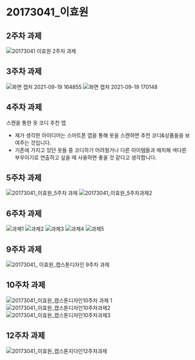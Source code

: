 # 20173041_이효원

## 2주차 과제

![20173041 이효원 2주차 과제](https://user-images.githubusercontent.com/90251359/133184749-74824d9f-5a56-40ca-8aaa-275ceacea2d4.png)

## 3주차 과제

![화면 캡처 2021-09-19 164855](https://user-images.githubusercontent.com/90251359/133928290-d4250072-dbc1-4047-9abf-4afbc49969b4.png)
![화면 캡처 2021-09-19 170148](https://user-images.githubusercontent.com/90251359/133928291-ea7d805d-3bb1-4b65-8646-5a1bc8b7f494.png)

## 4주차 과제 
스캔을 통한 옷 코디 추천 앱
- 제가 생각한 아이디어는 스마트폰 앱을 통해 옷을 스캔하면 추천 코디&상품들을 보여주는 것입니다.
- 기존에 가지고 있던 옷들 중 코디하기 어려웠거나 다른 아이템들과 매치해 색다른 부우이기로 연출하고 싶을 때 사용하면 좋을 것 같다고 생각합니다.

## 5주차 과제
![20173041_이효원_5주차 과제](https://user-images.githubusercontent.com/90251359/136124455-a0f5e1de-5ab6-4a29-9058-ea9383939ac3.png)
![20173041_이효원_5주차과제2](https://user-images.githubusercontent.com/90251359/136124459-30eeaabb-3734-4184-924b-082e1c075c3c.png)

## 6주차 과제
![과제1](https://user-images.githubusercontent.com/90251359/136690225-08f0cadf-de59-48b6-919c-3ab9c55a314b.png)
![과제2](https://user-images.githubusercontent.com/90251359/136690230-f147b493-c6cf-4b58-9faa-e2b7c28f8894.png)
![과제3](https://user-images.githubusercontent.com/90251359/136690232-91bc34b9-be68-43d9-8240-4e0b78b72334.png)
![과제4](https://user-images.githubusercontent.com/90251359/136690233-2554a20e-02c4-4c57-b2f4-2aa11225f033.png)
![과제5](https://user-images.githubusercontent.com/90251359/136690235-3c8ba8f9-1715-410c-b894-e2b24b6d9d9f.png)

## 9주차 과제
![20173041_ 이효원_캡스톤디자인 9주차 과제](https://user-images.githubusercontent.com/90251359/140308853-83cae318-49ea-48a5-996b-79aefdc5537c.png)

## 10주차 과제
![20173041_이효원_캡스톤디자인10주차 과제 1](https://user-images.githubusercontent.com/90251359/140687523-8a9dc929-a738-4163-87ac-7c4688ee0c2a.png)
![20173041_이효원_캡스톤디자인10주차과제2](https://user-images.githubusercontent.com/90251359/140687529-a82e9538-c711-4823-933f-cb5b36c5c742.png)
![20173041_이효원_캡스톤디자인10주차과제3](https://user-images.githubusercontent.com/90251359/140687532-45a718d5-dcd5-48a4-89dc-161477bc6c8c.png)

## 12주차 과제
![20173041_이효원_캡스톤지다인12주차과제](https://user-images.githubusercontent.com/90251359/142988264-d923d144-6564-4fdf-b368-a93958a799b4.png)



